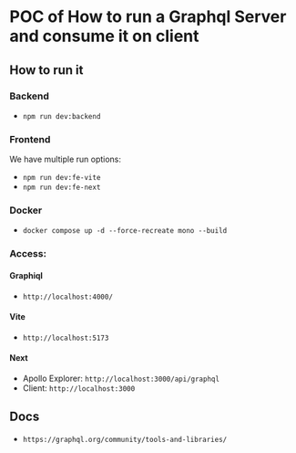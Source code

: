 # POC of How to run a Graphql Server and consume it on client

## How to run it

### Backend

- `npm run dev:backend`

### Frontend

We have multiple run options:

- `npm run dev:fe-vite`
- `npm run dev:fe-next`

### Docker

- `docker compose up -d --force-recreate mono --build`

### Access:

#### Graphiql

- `http://localhost:4000/`

#### Vite

- `http://localhost:5173`

#### Next

- Apollo Explorer: `http://localhost:3000/api/graphql`
- Client: `http://localhost:3000`

## Docs

- `https://graphql.org/community/tools-and-libraries/`